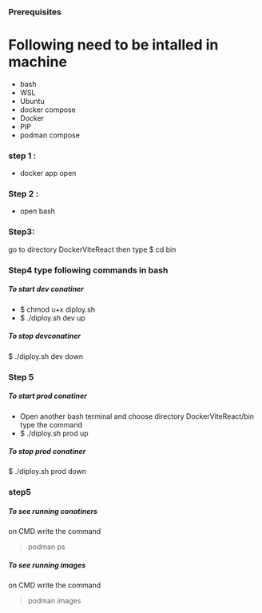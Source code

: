 ### Prerequisites
# Following need to be intalled in machine
- bash
- WSL
- Ubuntu
- docker compose
- Docker
- PIP 
- podman compose

### step 1 :
- docker app open
###  Step 2 :
- open bash 
### Step3:
go to directory DockerViteReact
then type 
$ cd bin 

 ### Step4 type following commands in bash
##### To start dev conatiner
- $ chmod u+x diploy.sh
- $ ./diploy.sh dev up 
##### To stop devconatiner
 $ ./diploy.sh dev down 

### Step 5
##### To start prod conatiner
- Open another bash terminal and choose directory
DockerViteReact/bin
type the command
- $ ./diploy.sh prod up 
##### To stop prod conatiner
 $ ./diploy.sh prod down 

### step5

##### To see running conatiners
on CMD 
write the command 
>podman ps    

##### To see running images
on CMD 
write the command 
>podman images




